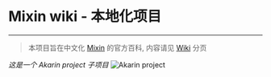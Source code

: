 # Mixin wiki - 本地化项目
---
> 本项目旨在中文化 [Mixin](https://github.com/SpongePowered/Mixin) 的官方百科, 内容请见 [Wiki](https://github.com/Akarin-project/Mixin-wiki/wiki) 分页

*这是一个 Akarin project 子项目*
![Akarin project](https://i.loli.net/2018/05/13/5af7fbbfbcddf.png)
